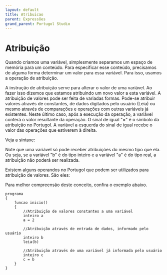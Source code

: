 ```yaml
---
layout: default
title: Atribuicao
parent: Expressões
grand_parent: Portugol Studio
---
```


# Atribuição

Quando criamos uma variável, simplesmente separamos um espaço de memória para um conteúdo. Para especificar esse conteúdo, precisamos de alguma forma determinar um valor para essa variável. Para isso, usamos a operação de atribuição.

A instrução de atribuição serve para alterar o valor de uma variável. Ao fazer isso dizemos que estamos atribuindo um novo valor a esta variável. A atribuição de valores pode ser feita de variadas formas. Pode-se atribuir valores através de constantes, de dados digitados pelo usuário (Leia) ou mesmo através de comparações e operações com outras variáveis já existentes. Neste último caso, após a execução da operação, a variável conterá o valor resultante da operação. O sinal de igual "=" é o símbolo da atribuição no Portugol. A variável a esquerda do sinal de igual recebe o valor das operações que estiverem à direita.

Veja a sintaxe:

Note que uma variável só pode receber atribuições do mesmo tipo que ela. Ou seja, se a variável "b" é do tipo inteiro e a variável "a" é do tipo real, a atribuição não poderá ser realizada.

Existem alguns operandos no Portugol que podem ser utilizados para atribuição de valores. São eles:

Para melhor compreensão deste conceito, confira o exemplo abaixo.

```
programa
{
    funcao inicio()
    {
        //Atribuição de valores constantes a uma variável
        inteiro a
        a = 2
        
        //Atribuição através de entrada de dados, informado pelo usuário
        inteiro b
        leia(b)
        
        //Atribuição através de uma variável já informada pelo usuário
        inteiro c
        c = b
    }
}

```

